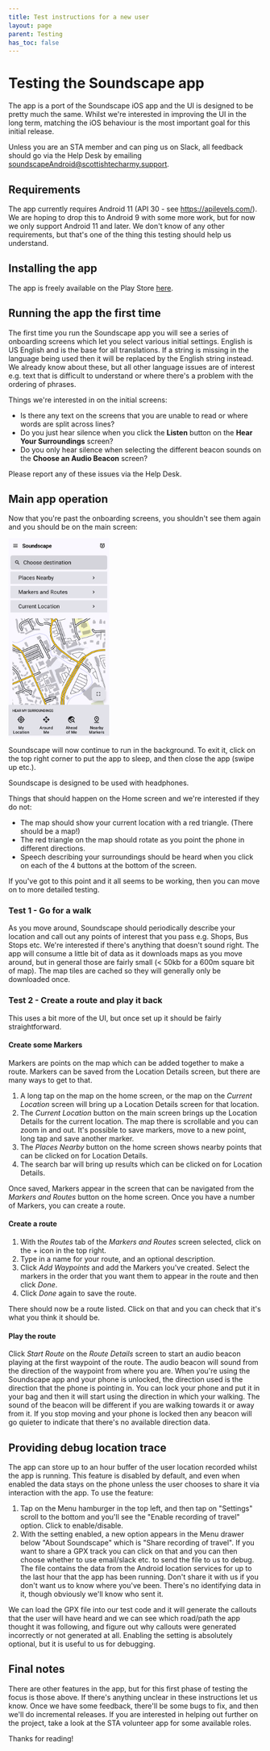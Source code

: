 ```yaml
---
title: Test instructions for a new user
layout: page
parent: Testing
has_toc: false
---
```


# Testing the Soundscape app
The app is a port of the Soundscape iOS app and the UI is designed to be pretty much the same.
Whilst we're interested in improving the UI in the long term, matching the iOS behaviour is the 
most important goal for this initial release.

Unless you are an STA member and can ping us on Slack, all feedback should go via the Help Desk by emailing <soundscapeAndroid@scottishtecharmy.support>.

## Requirements
The app currently requires Android 11 (API 30 - see <https://apilevels.com/>). We are hoping to drop this to Android 9 with some more work, but for now we only support Android 11 and later.
We don't know of any other requirements, but that's one of the thing this testing should help us understand.

## Installing the app
The app is freely available on the Play Store [here](https://play.google.com/store/apps/details?id=org.scottishtecharmy.soundscape).

## Running the app the first time
The first time you run the Soundscape app you will see a series of onboarding screens which let 
you select various initial settings. English is US English and is the base for all translations. If a string is missing in the language being used then it will be replaced by the English string instead. We already know about these, but all other language issues are of interest e.g. text that is difficult to understand or where there's a problem with the ordering of phrases.

Things we're interested in on the initial screens:

* Is there any text on the screens that you are unable to read or where words are split across 
  lines?
* Do you just hear silence when you click the **Listen** button on the **Hear Your Surroundings** screen?
* Do you only hear silence when selecting the different beacon sounds on the **Choose an Audio Beacon** screen?

Please report any of these issues via the Help Desk.

## Main app operation
Now that you're past the onboarding screens, you shouldn't see them again and you should be on 
the main screen:

<img src="../documentationScreens/homeScreen.png" width="200" alt="Screenshot of the Soundscape home screen">

Soundscape will now continue to run in the background. To exit it, click on the top right corner 
to put the app to sleep, and then close the app (swipe up etc.).

Soundscape is designed to be used with headphones.

Things that should happen on the Home screen and we're interested if they do not:

* The map should show your current location with a red triangle. (There should be a map!)
* The red triangle on the map should rotate as you point the phone in different directions.
* Speech describing your surroundings should be heard when you click on each of the 4 buttons at the bottom of the screen.

If you've got to this point and it all seems to be working, then you can move on to more detailed testing.

### Test 1 - Go for a walk
As you move around, Soundscape should periodically describe your location and call out any points of interest that you pass e.g. Shops, Bus Stops etc. We're interested if there's anything that doesn't sound right. The app will consume a little bit of data as it downloads maps as you move around, but in general those are fairly small (< 50kb for a 600m square bit of map). The map tiles are cached so they will generally only be downloaded once.

### Test 2 - Create a route and play it back
This uses a bit more of the UI, but once set up it should be fairly straightforward.
#### Create some Markers
Markers are points on the map which can be added together to make a route. Markers can be saved from
the Location Details screen, but there are many ways to get to that.
1. A long tap on the map on the home screen, or the map on the _Current Location_ screen will bring up a Location Details screen for that location.
1. The _Current Location_ button on the main screen brings up the Location Details for the current location. The map there is scrollable and you can zoom in and out. It's possible to save markers, move to a new point, long tap and save another marker.
1. The _Places Nearby_ button on the home screen shows nearby points that can be clicked on for Location Details.
1. The search bar will bring up results which can be clicked on for Location Details.

Once saved, Markers appear in the screen that can be navigated from the _Markers and Routes_ button on the home screen. Once you have a number of Markers, you can create a route.

#### Create a route
1. With the _Routes_ tab of the _Markers and Routes_ screen selected, click on the + icon in the top right. 
1. Type in a name for your route, and an optional description.
1. Click _Add Waypoints_ and add the Markers you've created. Select the markers in the order that you want them to appear in the route and then click _Done_.
1. Click _Done_ again to save the route.

There should now be a route listed. Click on that and you can check that it's what you think it should be.

#### Play the route
Click _Start Route_ on the _Route Details_ screen to start an audio beacon playing at the first waypoint of the route. The audio beacon will sound from the direction of the waypoint from where you are. When you're using the Soundscape app and your phone is unlocked, the direction used is the direction that the phone is pointing in. You can lock your phone and put it in your bag and then it will start using the direction in which your walking. The sound of the beacon will be different if you are walking towards it or away from it. If you stop moving and your phone is locked then any beacon will go quieter to indicate that there's no available direction data.

## Providing debug location trace
The app can store up to an hour buffer of the user location recorded whilst the app is running. This feature is disabled by default, and even when enabled the data stays on the phone unless the user chooses to share it via interaction with the app. To use the feature:
1. Tap on the Menu hamburger in the top left, and then tap on "Settings" scroll to the bottom and you'll see the "Enable recording of travel" option. Click to enable/disable.
2. With the setting enabled, a new option appears in the Menu drawer below "About Soundscape" which is "Share recording of travel". If you want to share a GPX track you can click on that and you can then choose whether to use email/slack etc. to send the file to us to debug.
The file contains the data from the Android location services for up to the last hour that the app has been running. Don't share it with us if you don't want us to know where you've been. There's no identifying data in it, though obviously we'll know who sent it.

We can load the GPX file into our test code and it will generate the callouts that the user will have heard and we can see which road/path the app thought it was following, and figure out why callouts were generated incorrectly or not generated at all.
Enabling the setting is absolutely optional, but it is useful to us for debugging.


## Final notes
There are other features in the app, but for this first phase of testing the focus is those 
above. If there's anything unclear in these instructions let us know. Once we have some feedback,
there'll be some bugs to fix, and then we'll do incremental releases. If you are interested in helping out 
further on the project, take a look at the STA volunteer app for some available roles.

Thanks for reading!